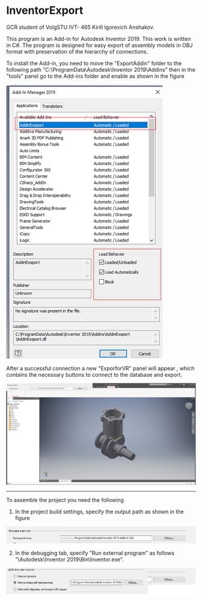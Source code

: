 # InventorExport

GCR student of VolgSTU IVT- 465 Kirill Igorevich Anshakov.

This program is an Add-in for Autodesk Inventor 2019. This work is written in C#. The program is designed for easy export of assembly models in OBJ format with preservation of the hierarchy of connections.

To install the Add-in, you need to move the "ExportAddin" folder to the following path "C:\ProgramData\Autodesk\Inventor 2019\Addins" then in the "tools" panel go to the Add-ins folder and enable as shown in the figure 

![tools](https://github.com/KirillRustyNail/InventorExport/blob/main/images/tools.png)

After a successful connection a new "ExporforVR" panel will appear , which contains the necessary buttons to connect to the database and export.

![tools](https://github.com/KirillRustyNail/InventorExport/blob/main/images/Addin%20Tab.png)


---------------------------------------------------------------------------------------------------------------------------------------------------

To assemble the project you need the following 

1) In the project build settings, specify the output path as shown in the figure 

![tools](https://github.com/KirillRustyNail/InventorExport/blob/main/images/Output%20data.png)

2) In the debugging tab, specify "Run external program" as follows "\Autodesk\Inventor 2019\Bin\Inventor.exe".

![tools](https://github.com/KirillRustyNail/InventorExport/blob/main/images/Setup.png)

